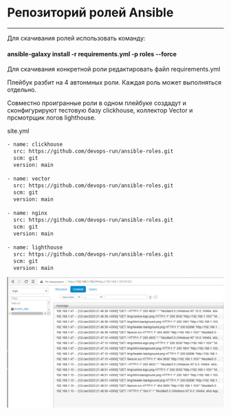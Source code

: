 # Репозиторий ролей Ansible 
---
Для скачивания ролей использовать команду:   

#### ansible-galaxy install -r requirements.yml -p roles --force 

Для скачивания конкретной роли редактировать файл requirements.yml

Плейбук разбит на 4 автонмных роли. Каждая роль может выполняться отдельно.

Совместно проигранные роли в одном плейбуке создадут и сконфигурируют тестовую базу clickhouse, коллектор Vector и прсмотрщик логов lighthouse.

site.yml
```
- name: clickhouse
  src: https://github.com/devops-run/ansible-roles.git
  scm: git
  version: main

- name: vector
  src: https://github.com/devops-run/ansible-roles.git 
  scm: git
  version: main

- name: nginx
  src: https://github.com/devops-run/ansible-roles.git
  scm: git
  version: main

- name: lighthouse
  src: https://github.com/devops-run/ansible-roles.git
  scm: git
  version: main
```
![clickhouse](img/Screenshot_21.png)

